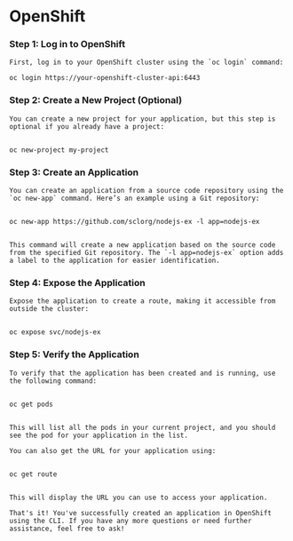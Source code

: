 # OpenShift 

### Step 1: Log in to OpenShift

	First, log in to your OpenShift cluster using the `oc login` command:

	oc login https://your-openshift-cluster-api:6443


### Step 2: Create a New Project (Optional)
	
	You can create a new project for your application, but this step is optional if you already have a project:


	oc new-project my-project


### Step 3: Create an Application

	You can create an application from a source code repository using the `oc new-app` command. Here’s an example using a Git repository:


	oc new-app https://github.com/sclorg/nodejs-ex -l app=nodejs-ex


	This command will create a new application based on the source code from the specified Git repository. The `-l app=nodejs-ex` option adds a label to the application for easier identification.

### Step 4: Expose the Application

	Expose the application to create a route, making it accessible from outside the cluster:


	oc expose svc/nodejs-ex


### Step 5: Verify the Application

	To verify that the application has been created and is running, use the following command:


	oc get pods


	This will list all the pods in your current project, and you should see the pod for your application in the list.

	You can also get the URL for your application using:


	oc get route


	This will display the URL you can use to access your application.

	That's it! You've successfully created an application in OpenShift using the CLI. If you have any more questions or need further assistance, feel free to ask!
